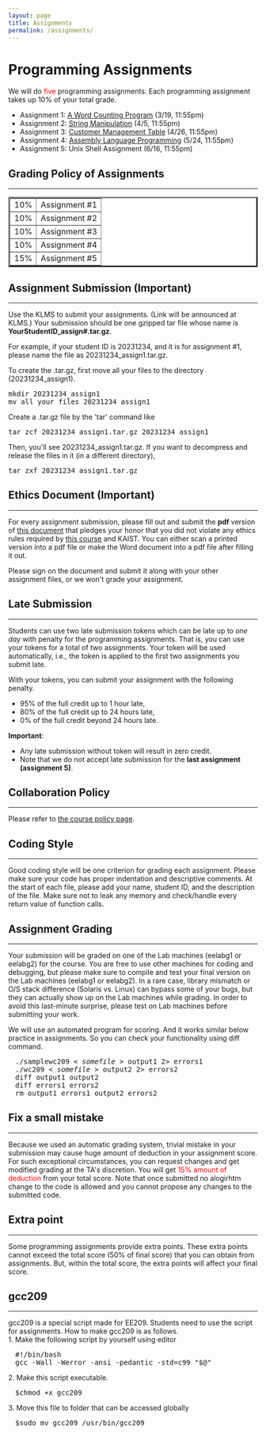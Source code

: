 ```yaml
---
layout: page
title: Assignments
permalink: /assignments/
---
```


<h1> Programming Assignments </h1>

<p>
We will do <font color="#FF0000">five</font> programming
assignments. Each programming assignment takes up 10% of your total grade.
</p>

<ul>
<li> Assignment 1:
<a href="assignment1/index.html"> A Word Counting Program</a> (3/19, 11:55pm) </li>
<li> Assignment 2:
<a href="assignment2/index.html"> String Manipulation</a> (4/5, 11:55pm) </li>
<li> Assignment 3:
<a href="assignment3/index.html"> Customer Management Table</a> (4/26, 11:55pm) </li>
<li> Assignment 4:
<a href="assignment4/index.html"> Assembly Language Programming</a> (5/24, 11:55pm) </li>
<li> Assignment 5:
Unix Shell Assignment (6/16, 11:55pm) </li>
</ul>


<h2> Grading Policy of Assignments </h2>
<hr>
<table style="border-collapse: collapse;" border="3" cellpadding="3">
<tbody>

<tr>
<td> 10% </td>
<td> Assignment #1  </td>
</tr>

<tr>
<td> 10% </td>
<td> Assignment #2  </td>
</tr>

<tr>
<td> 10% </td>
<td> Assignment #3  </td>
</tr>

<tr>
<td> 10% </td>
<td> Assignment #4  </td>
</tr>

<tr>
<td> 15% </td>
<td> Assignment #5  </td>
</tr>

</tbody>
</table>


<h2> Assignment Submission (Important) </h2>
<hr>

<p>
Use the KLMS to submit your
assignments. (Link will be announced at KLMS.) Your submission should be one gzipped tar file whose name is <b>YourStudentID_assign#.tar.gz</b>.

For example, if your student ID is 20231234, and it is for assignment #1,
please name the file as 20231234_assign1.tar.gz.

</p><p>
To create the .tar.gz, first move all your files to the directory (20231234_assign1).
</p>

<p>
<pre class="ui message">
mkdir 20231234_assign1
mv all_your_files 20231234_assign1
</pre>

<p>
Create a .tar.gz file by the 'tar' command like

</p><p>
<pre class="ui message">
tar zcf 20231234_assign1.tar.gz 20231234_assign1
</pre>

</p><p>
Then, you'll see 20231234_assign1.tar.gz. If you want to decompress and release the files in it (in a different directory),

</p>
<pre class="ui message">
tar zxf 20231234_assign1.tar.gz
</pre>

<h2> Ethics Document (Important) </h2>
<hr>

<p>
For every assignment submission, please fill out and submit
the <b>pdf</b> version of <a href="../assignments/EthicsOath.docx">this
document</a> that pledges your honor that you did not violate any
ethics rules required by <a href="../policy">this course</a> and
KAIST.  You can either scan a printed version into a pdf file or make
the Word document into a pdf file after filling it out.

</p><p>
Please sign on the document and submit it along with your other
assignment files, or we won't grade your assignment.


</p><h2> Late Submission </h2>
<hr>
<p>
Students can use two late submission tokens which can be late up
to <i>one day</i> with penalty for the programming assignments.
That is, you can use your tokens for a total of two assignments.
Your token will be used automatically, i.e., the token is applied
to the first two assignments you submit late.

With your tokens, you can submit your assignment with the following penalty.
</p><ul>
<li> 95% of the full credit up to 1 hour late,
</li><li> 80% of the full credit up to 24 hours late,
</li><li>  0% of the full credit beyond 24 hours late.
</li></ul>

<p> <b>Important</b>:
<ul>
<li> Any late submission without token will result in zero credit.
</li><li> Note that we do not accept late submission for the <b>last
assignment (assignment 5)</b>.
</li></ul>
</p>

<h2> Collaboration Policy </h2>
<hr>

<p>
Please refer to <a href="../policy">the course policy page</a>.


</p><h2> Coding Style </h2>
<hr>

<p>
Good coding style will be one criterion for grading each
assignment. Please make sure your code has proper indentation and
descriptive comments. At the start of each file, please add your name,
student ID, and the description of the file. Make sure not to leak
any memory and check/handle every return value of function calls.
</p>

<h2> Assignment Grading </h2>
<hr>

<p>
Your submission will be graded on one of the Lab machines (eelabg1 or eelabg2) for the
course. You are free to use other machines for coding and debugging,
but please make sure to compile and test your final version on the Lab
machines (eelabg1 or eelabg2). In a rare case, library mismatch or O/S stack difference
(Solaris vs. Linux) can bypass some of your bugs, but they can
actually show up on the Lab machines while grading. In order to avoid
this last-minute surprise, please test on Lab machines before
submitting your work.
</p>
<p>We will use an automated program for scoring.
And it works similar below practice in assignments.
So you can check your functionality using diff command.</p>

<div class="ui message" style="margin-left:1em;"><pre>./samplewc209 &lt; <em>somefile</em> &gt; output1 2&gt; errors1
./wc209 &lt; <em>somefile</em> &gt; output2 2&gt; errors2
diff output1 output2
diff errors1 errors2
rm output1 errors1 output2 errors2</pre>
</div>

<h2> Fix a small mistake </h2>
<hr>

<p>
Because we used an automatic grading system, trivial mistake in your submission
may cause huge amount of deduction in your assignment score.  For such
exceptional circumstances, you can request changes and get modified grading at
the TA's discretion.  You will get <font color="#FF0000">15% amount of
deduction</font> from your total score. Note that once submitted no alogirhtm change to the code is allowed and you cannot propose any changes to the submitted code.
</p>

<h2> Extra point </h2>
<hr>
<p>
Some programming assignments provide extra points. These extra points cannot exceed
the total score (50% of final score) that you can obtain from assignments. But, within the total score,
the extra points will affect your final score.
</p>

<h2> gcc209 </h2>
<hr>
<p>
gcc209 is a special script made for EE209. Students need to use the script for assignments. How to make gcc209 is as follows.
<br>1. Make the following script by yourself using editor
<div class="ui message" style="margin-left:1em;">
<pre>
#!/bin/bash
gcc -Wall -Werror -ansi -pedantic -std=c99 "$@"
</pre>
</div>
</p><p>2. Make this script executable.
<div class="ui message" style="margin-left:1em;">
<pre>
&#36;chmod +x gcc209
</pre>
</div>
</p><p>3. Move this file to folder that can be accessed globally
<div class="ui message" style="margin-left:1em;">
<pre>
&#36;sudo mv gcc209 /usr/bin/gcc209
</pre>
</div>
</p>
<script src="{{ "/vendor/moment.min.js" | relative_url }}"></script>
<script src="{{ "/vendor/ee209_assignment.js" | relative_url }}"></script>
